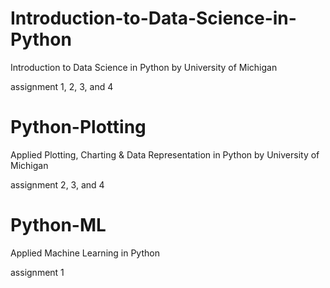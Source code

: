 # Introduction-to-Data-Science-in-Python
Introduction to Data Science in Python by University of Michigan

assignment 1, 2, 3, and 4

# Python-Plotting
Applied Plotting, Charting & Data Representation in Python by University of Michigan

assignment 2, 3, and 4


# Python-ML
Applied Machine Learning in Python

assignment 1
